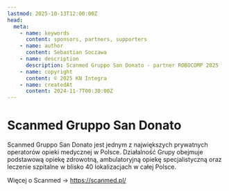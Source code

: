 ```yaml
---
lastmod: 2025-10-13T12:00:00Z
head:
  meta:
    - name: keywords
      content: sponsors, partners, supporters
    - name: author
      content: Sebastian Soczawa
    - name: description
      description: Scanmed Gruppo San Donato - partner ROBOCOMP 2025
    - name: copyright
      content: © 2025 KN Integra
    - name: createdAt
      content: 2024-11-7T00:30:00Z
---
```

# Scanmed Gruppo San Donato

Scanmed Gruppo San Donato jest jednym z największych prywatnych operatorów opieki medycznej w Polsce. Działalność Grupy obejmuje
podstawową opiekę zdrowotną, ambulatoryjną opiekę specjalistyczną oraz leczenie szpitalne w blisko
40 lokalizacjach w całej Polsce.

Więcej o Scanmed -> https://scanmed.pl/
